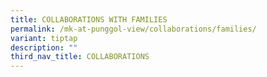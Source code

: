 ```yaml
---
title: COLLABORATIONS WITH FAMILIES
permalink: /mk-at-punggol-view/collaborations/families/
variant: tiptap
description: ""
third_nav_title: COLLABORATIONS
---
```

